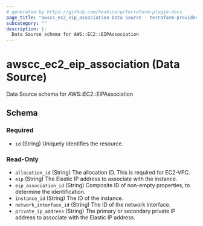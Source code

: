 ```yaml
---
# generated by https://github.com/hashicorp/terraform-plugin-docs
page_title: "awscc_ec2_eip_association Data Source - terraform-provider-awscc"
subcategory: ""
description: |-
  Data Source schema for AWS::EC2::EIPAssociation
---
```


# awscc_ec2_eip_association (Data Source)

Data Source schema for AWS::EC2::EIPAssociation



<!-- schema generated by tfplugindocs -->
## Schema

### Required

- `id` (String) Uniquely identifies the resource.

### Read-Only

- `allocation_id` (String) The allocation ID. This is required for EC2-VPC.
- `eip` (String) The Elastic IP address to associate with the instance.
- `eip_association_id` (String) Composite ID of non-empty properties, to determine the identification.
- `instance_id` (String) The ID of the instance.
- `network_interface_id` (String) The ID of the network interface.
- `private_ip_address` (String) The primary or secondary private IP address to associate with the Elastic IP address.
